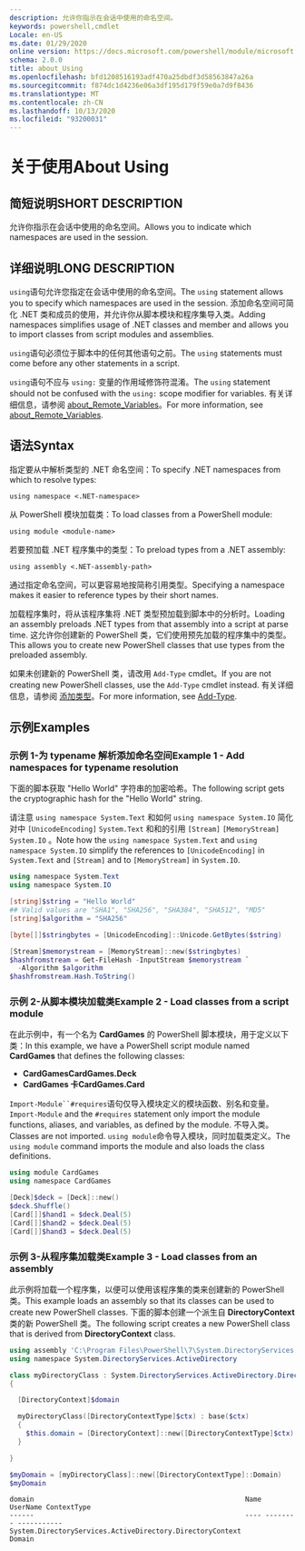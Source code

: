 ```yaml
---
description: 允许你指示在会话中使用的命名空间。
keywords: powershell,cmdlet
Locale: en-US
ms.date: 01/29/2020
online version: https://docs.microsoft.com/powershell/module/microsoft.powershell.core/about/about_using?view=powershell-7&WT.mc_id=ps-gethelp
schema: 2.0.0
title: about_Using
ms.openlocfilehash: bfd1208516193adf470a25dbdf3d58563847a26a
ms.sourcegitcommit: f874dc1d4236e06a3df195d179f59e0a7d9f8436
ms.translationtype: MT
ms.contentlocale: zh-CN
ms.lasthandoff: 10/13/2020
ms.locfileid: "93200031"
---
```

# <a name="about-using"></a><span data-ttu-id="c11a4-104">关于使用</span><span class="sxs-lookup"><span data-stu-id="c11a4-104">About Using</span></span>

## <a name="short-description"></a><span data-ttu-id="c11a4-105">简短说明</span><span class="sxs-lookup"><span data-stu-id="c11a4-105">SHORT DESCRIPTION</span></span>
<span data-ttu-id="c11a4-106">允许你指示在会话中使用的命名空间。</span><span class="sxs-lookup"><span data-stu-id="c11a4-106">Allows you to indicate which namespaces are used in the session.</span></span>

## <a name="long-description"></a><span data-ttu-id="c11a4-107">详细说明</span><span class="sxs-lookup"><span data-stu-id="c11a4-107">LONG DESCRIPTION</span></span>

<span data-ttu-id="c11a4-108">`using`语句允许您指定在会话中使用的命名空间。</span><span class="sxs-lookup"><span data-stu-id="c11a4-108">The `using` statement allows you to specify which namespaces are used in the session.</span></span> <span data-ttu-id="c11a4-109">添加命名空间可简化 .NET 类和成员的使用，并允许你从脚本模块和程序集导入类。</span><span class="sxs-lookup"><span data-stu-id="c11a4-109">Adding namespaces simplifies usage of .NET classes and member and allows you to import classes from script modules and assemblies.</span></span>

<span data-ttu-id="c11a4-110">`using`语句必须位于脚本中的任何其他语句之前。</span><span class="sxs-lookup"><span data-stu-id="c11a4-110">The `using` statements must come before any other statements in a script.</span></span>

<span data-ttu-id="c11a4-111">`using`语句不应与 `using:` 变量的作用域修饰符混淆。</span><span class="sxs-lookup"><span data-stu-id="c11a4-111">The `using` statement should not be confused with the `using:` scope modifier for variables.</span></span> <span data-ttu-id="c11a4-112">有关详细信息，请参阅 [about_Remote_Variables](about_Remote_Variables.md)。</span><span class="sxs-lookup"><span data-stu-id="c11a4-112">For more information, see [about_Remote_Variables](about_Remote_Variables.md).</span></span>

## <a name="syntax"></a><span data-ttu-id="c11a4-113">语法</span><span class="sxs-lookup"><span data-stu-id="c11a4-113">Syntax</span></span>

<span data-ttu-id="c11a4-114">指定要从中解析类型的 .NET 命名空间：</span><span class="sxs-lookup"><span data-stu-id="c11a4-114">To specify .NET namespaces from which to resolve types:</span></span>

```
using namespace <.NET-namespace>
```

<span data-ttu-id="c11a4-115">从 PowerShell 模块加载类：</span><span class="sxs-lookup"><span data-stu-id="c11a4-115">To load classes from a PowerShell module:</span></span>

```
using module <module-name>
```

<span data-ttu-id="c11a4-116">若要预加载 .NET 程序集中的类型：</span><span class="sxs-lookup"><span data-stu-id="c11a4-116">To preload types from a .NET assembly:</span></span>

```
using assembly <.NET-assembly-path>
```

<span data-ttu-id="c11a4-117">通过指定命名空间，可以更容易地按简称引用类型。</span><span class="sxs-lookup"><span data-stu-id="c11a4-117">Specifying a namespace makes it easier to reference types by their short names.</span></span>

<span data-ttu-id="c11a4-118">加载程序集时，将从该程序集将 .NET 类型预加载到脚本中的分析时。</span><span class="sxs-lookup"><span data-stu-id="c11a4-118">Loading an assembly preloads .NET types from that assembly into a script at parse time.</span></span> <span data-ttu-id="c11a4-119">这允许你创建新的 PowerShell 类，它们使用预先加载的程序集中的类型。</span><span class="sxs-lookup"><span data-stu-id="c11a4-119">This allows you to create new PowerShell classes that use types from the preloaded assembly.</span></span>

<span data-ttu-id="c11a4-120">如果未创建新的 PowerShell 类，请改用 `Add-Type` cmdlet。</span><span class="sxs-lookup"><span data-stu-id="c11a4-120">If you are not creating new PowerShell classes, use the `Add-Type` cmdlet instead.</span></span> <span data-ttu-id="c11a4-121">有关详细信息，请参阅 [添加类型](xref:Microsoft.PowerShell.Utility.Add-Type)。</span><span class="sxs-lookup"><span data-stu-id="c11a4-121">For more information, see [Add-Type](xref:Microsoft.PowerShell.Utility.Add-Type).</span></span>

## <a name="examples"></a><span data-ttu-id="c11a4-122">示例</span><span class="sxs-lookup"><span data-stu-id="c11a4-122">Examples</span></span>

### <a name="example-1---add-namespaces-for-typename-resolution"></a><span data-ttu-id="c11a4-123">示例 1-为 typename 解析添加命名空间</span><span class="sxs-lookup"><span data-stu-id="c11a4-123">Example 1 - Add namespaces for typename resolution</span></span>

<span data-ttu-id="c11a4-124">下面的脚本获取 "Hello World" 字符串的加密哈希。</span><span class="sxs-lookup"><span data-stu-id="c11a4-124">The following script gets the cryptographic hash for the "Hello World" string.</span></span>

<span data-ttu-id="c11a4-125">请注意 `using namespace System.Text` 和如何 `using namespace System.IO` 简化对中 `[UnicodeEncoding]` `System.Text` 和和的引用 `[Stream]` `[MemoryStream]` `System.IO` 。</span><span class="sxs-lookup"><span data-stu-id="c11a4-125">Note how the `using namespace System.Text` and `using namespace System.IO` simplify the references to `[UnicodeEncoding]` in `System.Text` and `[Stream]` and to `[MemoryStream]` in `System.IO`.</span></span>

```powershell
using namespace System.Text
using namespace System.IO

[string]$string = "Hello World"
## Valid values are "SHA1", "SHA256", "SHA384", "SHA512", "MD5"
[string]$algorithm = "SHA256"

[byte[]]$stringbytes = [UnicodeEncoding]::Unicode.GetBytes($string)

[Stream]$memorystream = [MemoryStream]::new($stringbytes)
$hashfromstream = Get-FileHash -InputStream $memorystream `
  -Algorithm $algorithm
$hashfromstream.Hash.ToString()
```

### <a name="example-2---load-classes-from-a-script-module"></a><span data-ttu-id="c11a4-126">示例 2-从脚本模块加载类</span><span class="sxs-lookup"><span data-stu-id="c11a4-126">Example 2 - Load classes from a script module</span></span>

<span data-ttu-id="c11a4-127">在此示例中，有一个名为 **CardGames** 的 PowerShell 脚本模块，用于定义以下类：</span><span class="sxs-lookup"><span data-stu-id="c11a4-127">In this example, we have a PowerShell script module named **CardGames** that defines the following classes:</span></span>

- <span data-ttu-id="c11a4-128">**CardGames**</span><span class="sxs-lookup"><span data-stu-id="c11a4-128">**CardGames.Deck**</span></span>
- <span data-ttu-id="c11a4-129">**CardGames 卡**</span><span class="sxs-lookup"><span data-stu-id="c11a4-129">**CardGames.Card**</span></span>

<span data-ttu-id="c11a4-130">`Import-Module``#requires`语句仅导入模块定义的模块函数、别名和变量。</span><span class="sxs-lookup"><span data-stu-id="c11a4-130">`Import-Module` and the `#requires` statement only import the module functions, aliases, and variables, as defined by the module.</span></span> <span data-ttu-id="c11a4-131">不导入类。</span><span class="sxs-lookup"><span data-stu-id="c11a4-131">Classes are not imported.</span></span> <span data-ttu-id="c11a4-132">`using module`命令导入模块，同时加载类定义。</span><span class="sxs-lookup"><span data-stu-id="c11a4-132">The `using module` command imports the module and also loads the class definitions.</span></span>

```powershell
using module CardGames
using namespace CardGames

[Deck]$deck = [Deck]::new()
$deck.Shuffle()
[Card[]]$hand1 = $deck.Deal(5)
[Card[]]$hand2 = $deck.Deal(5)
[Card[]]$hand3 = $deck.Deal(5)
```

### <a name="example-3---load-classes-from-an-assembly"></a><span data-ttu-id="c11a4-133">示例 3-从程序集加载类</span><span class="sxs-lookup"><span data-stu-id="c11a4-133">Example 3 - Load classes from an assembly</span></span>

<span data-ttu-id="c11a4-134">此示例将加载一个程序集，以便可以使用该程序集的类来创建新的 PowerShell 类。</span><span class="sxs-lookup"><span data-stu-id="c11a4-134">This example loads an assembly so that its classes can be used to create new PowerShell classes.</span></span> <span data-ttu-id="c11a4-135">下面的脚本创建一个派生自 **DirectoryContext** 类的新 PowerShell 类。</span><span class="sxs-lookup"><span data-stu-id="c11a4-135">The following script creates a new PowerShell class that is derived from **DirectoryContext** class.</span></span>

```powershell
using assembly 'C:\Program Files\PowerShell\7\System.DirectoryServices.dll'
using namespace System.DirectoryServices.ActiveDirectory

class myDirectoryClass : System.DirectoryServices.ActiveDirectory.DirectoryContext
{

  [DirectoryContext]$domain

  myDirectoryClass([DirectoryContextType]$ctx) : base($ctx)
  {
    $this.domain = [DirectoryContext]::new([DirectoryContextType]$ctx)
  }

}

$myDomain = [myDirectoryClass]::new([DirectoryContextType]::Domain)
$myDomain
```

```Output
domain                                                    Name UserName ContextType
------                                                    ---- -------- -----------
System.DirectoryServices.ActiveDirectory.DirectoryContext                    Domain
```
